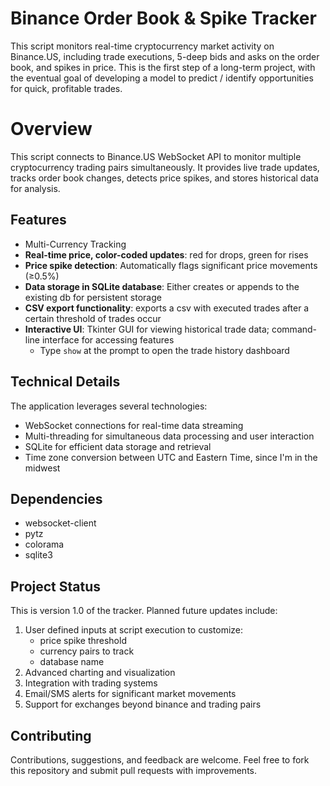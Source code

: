 # Binance Order Book & Spike Tracker

This script monitors real-time cryptocurrency market activity  on Binance.US, including trade executions, 5-deep bids and asks on the order book, and spikes in price. This is the first step of a long-term project, with the eventual goal of developing a model to predict / identify opportunities for quick, profitable trades.

# Overview

This script connects to Binance.US WebSocket API to monitor multiple cryptocurrency trading pairs simultaneously. It provides live trade updates, tracks order book changes, detects price spikes, and stores historical data for analysis.

## Features
- Multi-Currency Tracking
- **Real-time price, color-coded updates**: red for drops, green for rises
- **Price spike detection**: Automatically flags significant price movements (≥0.5%)
- **Data storage in SQLite database**: Either creates or appends to the existing db for persistent storage
- **CSV export functionality**: exports a csv with executed trades after a certain threshold of trades occur
- **Interactive UI**: Tkinter GUI for viewing historical trade data; command-line interface for accessing features
    - Type `show` at the prompt to open the trade history dashboard

## Technical Details

The application leverages several technologies:
- WebSocket connections for real-time data streaming
- Multi-threading for simultaneous data processing and user interaction
- SQLite for efficient data storage and retrieval
- Time zone conversion between UTC and Eastern Time, since I'm in the midwest

## Dependencies
- websocket-client
- pytz
- colorama
- sqlite3

## Project Status
This is version 1.0 of the tracker. Planned  future updates include:
1) User defined inputs at script execution to customize:
    - price spike threshold
    - currency pairs to track
    - database name
2) Advanced charting and visualization
3) Integration with trading systems
4) Email/SMS alerts for significant market movements
5) Support for exchanges beyond binance and trading pairs

## Contributing

Contributions, suggestions, and feedback are welcome. Feel free to fork this repository and submit pull requests with improvements.